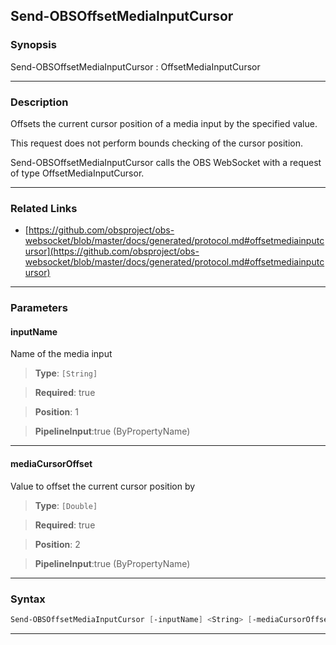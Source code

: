 Send-OBSOffsetMediaInputCursor
------------------------------
### Synopsis
Send-OBSOffsetMediaInputCursor : OffsetMediaInputCursor

---
### Description

Offsets the current cursor position of a media input by the specified value.

This request does not perform bounds checking of the cursor position.


Send-OBSOffsetMediaInputCursor calls the OBS WebSocket with a request of type OffsetMediaInputCursor.

---
### Related Links
* [https://github.com/obsproject/obs-websocket/blob/master/docs/generated/protocol.md#offsetmediainputcursor](https://github.com/obsproject/obs-websocket/blob/master/docs/generated/protocol.md#offsetmediainputcursor)



---
### Parameters
#### **inputName**

Name of the media input



> **Type**: ```[String]```

> **Required**: true

> **Position**: 1

> **PipelineInput**:true (ByPropertyName)



---
#### **mediaCursorOffset**

Value to offset the current cursor position by



> **Type**: ```[Double]```

> **Required**: true

> **Position**: 2

> **PipelineInput**:true (ByPropertyName)



---
### Syntax
```PowerShell
Send-OBSOffsetMediaInputCursor [-inputName] <String> [-mediaCursorOffset] <Double> [<CommonParameters>]
```
---
